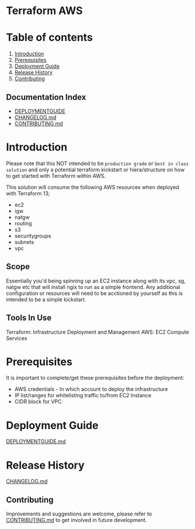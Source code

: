 # Terraform AWS
# Table of contents
1. [Introduction](#introduction)
3. [Prerequisites](#prerequisites)
4. [Deployment Guide](#deployment-guide)
7. [Release History](#release-history)
9. [Contributing](#contributing)
## Documentation Index
* [DEPLOYMENTGUIDE](docs/DEPLOYMENTGUIDE.md)
* [CHANGELOG.md](docs/CHANGELOG.md)
* [CONTRIBUTING.md](docs/CONTRIBUTING.md)
# Introduction
Please note that this NOT intended to be `production grade` or `best in class solution` and only a potential terraform kickstart or hiera/structure on how to get started with Terraform within AWS.

This solution will consume the following AWS resources when deployed with Terraform 13;

- ec2
- igw
- natgw
- routing
- s3
- securitygroups
- subnets
- vpc

## Scope
Essentially you'd being spinning up an EC2 instance along with its vpc, sg, natgw etc that will install ngix to run as a simple frontend.
Any additional configuration or resources will need to be acctioned by yourself as this is intended to be a simple kickstart.

## Tools In Use
Terraform: Infrastructure Deployment and Management
AWS: EC2 Compute Services

# Prerequisites
It is important to complete/get these prerequisites before the deployment:

* AWS credentials - In which account to deploy the infrastructure
* IP list/ranges for whitelisting traffic to/from EC2 Instance
* CIDR block for VPC

# Deployment Guide
[DEPLOYMENTGUIDE.md](docs/DEPLOYMENTGUIDE.md)

# Release History
[CHANGELOG.md](docs/CHANGELOG.md)

## Contributing
Improvements and suggestions are welcome, please refer to [CONTRIBUTING.md](docs/CONTRIBUTING.md) to get involved in future development.

